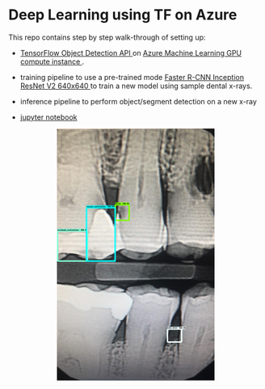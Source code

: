 # Deep Learning using TF on Azure
This repo contains step by step walk-through of setting up: 
* [TensorFlow Object Detection API
](https://github.com/tensorflow/models/tree/master/research/object_detection) on [Azure Machine Learning GPU compute instance
](https://docs.microsoft.com/en-us/azure/machine-learning/concept-compute-instance). 

* training pipeline to use a pre-trained mode [Faster R-CNN Inception ResNet V2 640x640
](https://github.com/tensorflow/models/blob/master/research/object_detection/g3doc/tf2_detection_zoo.md) to train a new model using sample dental x-rays.

* inference pipeline to perform object/segment detection on a new x-ray
* [jupyter notebook](https://github.com/sinafakhraee/DeepLearning_AMLS/blob/main/tf-object-detection-api.ipynb)
<p align="center"><img src="https://github.com/sinafakhraee/DeepLearning_AMLS/blob/main/test_xray/scored_xray.png" height=500> </p>
